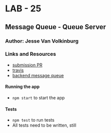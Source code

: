 # LAB - 25 

## Message Queue - Queue Server

### Author: Jesse Van Volkinburg

### Links and Resources
* [submission PR](https://github.com/401-advanced-javascript-jv/25-server/pull/1)
* [travis](https://travis-ci.com/401-advanced-javascript-jv/25-server)
* [backend message queue]()

#### Running the app
* `npm start` to start the app
  
#### Tests
* `npm test` to run tests
* All tests need to be written, still

